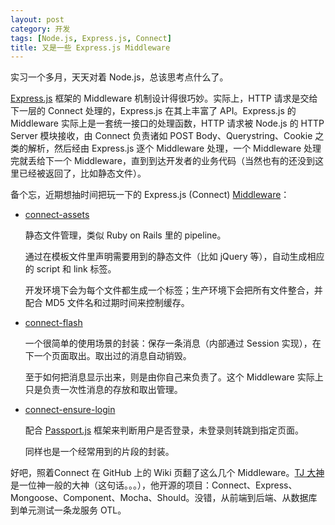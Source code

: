 ```yaml
---
layout: post
category: 开发
tags: [Node.js, Express.js, Connect]
title: 又是一些 Express.js Middleware
---
```


实习一个多月，天天对着 Node.js，总该思考点什么了。

[Express.js](expressjs.com) 框架的 Middleware 机制设计得很巧妙。实际上，HTTP 请求是交给下一层的 Connect 处理的，Express.js 在其上丰富了 API。Express.js 的 Middleware 实际上是一套统一接口的处理函数，HTTP 请求被 Node.js 的 HTTP Server 模块接收，由 Connect 负责诸如 POST Body、Querystring、Cookie 之类的解析，然后经由 Express.js 逐个 Middleware 处理，一个 Middleware 处理完就丢给下一个 Middleware，直到到达开发者的业务代码（当然也有的还没到这里已经被返回了，比如静态文件）。

备个忘，近期想抽时间把玩一下的 Express.js (Connect) [Middleware](https://github.com/senchalabs/connect/wiki)：

- [connect-assets](https://github.com/adunkman/connect-assets)
  
  静态文件管理，类似 Ruby on Rails 里的 pipeline。

  通过在模板文件里声明需要用到的静态文件（比如 jQuery 等），自动生成相应的 script 和 link 标签。
  
  开发环境下会为每个文件都生成一个标签；生产环境下会把所有文件整合，并配合 MD5 文件名和过期时间来控制缓存。
  
- [connect-flash](https://github.com/jaredhanson/connect-flash)

  一个很简单的使用场景的封装：保存一条消息（内部通过 Session 实现），在下一个页面取出。取出过的消息自动销毁。
  
  至于如何把消息显示出来，则是由你自己来负责了。这个 Middleware 实际上只是负责一次性消息的存放和取出管理。

- [connect-ensure-login](https://github.com/jaredhanson/connect-ensure-login)

  配合 [Passport.js](http://passportjs.org) 框架来判断用户是否登录，未登录则转跳到指定页面。
  
  同样也是一个经常用到的片段的封装。

好吧，照着Connect 在 GitHub 上的 Wiki 页翻了这么几个 Middleware。[TJ 大神](https://github.com/visionmedia)是一位神一般的大神（这句话。。。），他开源的项目：Connect、Express、Mongoose、Component、Mocha、Should。没错，从前端到后端、从数据库到单元测试一条龙服务 OTL。
